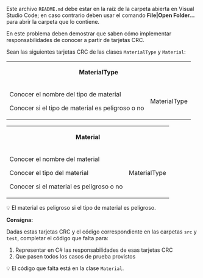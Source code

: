 Este archivo `README.md` debe estar en la raíz de la carpeta abierta en Visual Studio Code; en caso contrario deben usar el comando **File|Open Folder...** para abrir la carpeta que lo contiene.

En este problema deben demostrar que saben cómo implementar responsabilidades de conocer a partir de tarjetas CRC.

Sean las siguientes tarjetas CRC de las clases `MaterialType` y `Material`:

<table id="card">
    <tr>
        <td align="center" colspan="2">
            <p><b>MaterialType</b></p>
        </td>
    </tr>
    <tr>
        <td>
            <p>Conocer el nombre del tipo de material</p>
            <p>Conocer si el tipo de material es peligroso o no</p>
        </td>
        <td>
            <p>MaterialType</p>
        </td>
    </tr>
</table>


<table id="card">
    <tr>
        <td align="center" colspan="2">
            <p><b>Material</b></p>
        </td>
    </tr>
    <tr>
        <td>
            <p>Conocer el nombre del material</p>
            <p>Conocer el tipo del material</p>
            <p>Conocer si el material es peligroso o no</p>
        </td>
        <td>
            <p>MaterialType</p>
        </td>
    </tr>
</table>

💡 El material es peligroso si el tipo de material es peligroso.

**Consigna:**

Dadas estas tarjetas CRC y el código correspondiente en las carpetas `src` y `test`, completar el código que falta para:

1. Representar en C# las responsabilidades de esas tarjetas CRC
2. Que pasen todos los casos de prueba provistos

💡 El código que falta está en la clase `Material`.
